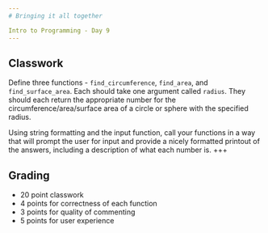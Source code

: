 ```yaml
---
# Bringing it all together

Intro to Programming - Day 9
---
```

## Classwork

Define three functions - ```find_circumference```, ```find_area```, and ```find_surface_area```. Each should take one argument called ```radius```. They should each return the appropriate number for the circumference/area/surface area of a circle or sphere with the specified radius.

Using string formatting and the input function, call your functions in a way that will prompt the user for input and provide a nicely formatted printout of the answers, including a description of what each number is.
+++
## Grading

* 20 point classwork
* 4 points for correctness of each function
* 3 points for quality of commenting
* 5 points for user experience